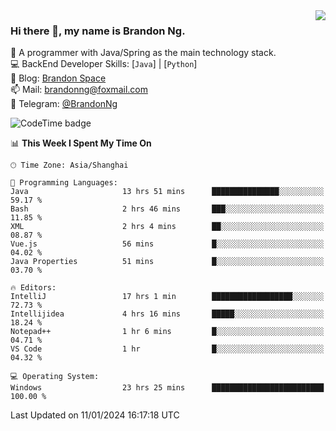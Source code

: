 <img  align="right" src="https://github-readme-stats-brandon0824.vercel.app/api/top-langs/?username=brandon0824&layout=compact">

### Hi there 👋, my name is Brandon Ng.

🌱 A programmer with Java/Spring as the main technology stack.  
💻 BackEnd Developer Skills: [`Java`] | [`Python`]  
📝 Blog: [Brandon Space](https://brandonng.tech)  
📫 Mail: brandonng@foxmail.com  
📰 Telegram: [@BrandonNg](https://t.me/BrandonNg24)  

![CodeTime badge](https://img.shields.io/endpoint?style=flat-square&url=https%3A%2F%2Fapi.codetime.dev%2Fshield%3Fid%3D128%26project%3D%26in%3D604800000)

<!--START_SECTION:waka-->
📊 **This Week I Spent My Time On** 

```text
🕑︎ Time Zone: Asia/Shanghai

💬 Programming Languages: 
Java                     13 hrs 51 mins      ███████████████░░░░░░░░░░   59.17 % 
Bash                     2 hrs 46 mins       ███░░░░░░░░░░░░░░░░░░░░░░   11.85 % 
XML                      2 hrs 4 mins        ██░░░░░░░░░░░░░░░░░░░░░░░   08.87 % 
Vue.js                   56 mins             █░░░░░░░░░░░░░░░░░░░░░░░░   04.02 % 
Java Properties          51 mins             █░░░░░░░░░░░░░░░░░░░░░░░░   03.70 % 

🔥 Editors: 
IntelliJ                 17 hrs 1 min        ██████████████████░░░░░░░   72.73 % 
Intellijidea             4 hrs 16 mins       █████░░░░░░░░░░░░░░░░░░░░   18.24 % 
Notepad++                1 hr 6 mins         █░░░░░░░░░░░░░░░░░░░░░░░░   04.71 % 
VS Code                  1 hr                █░░░░░░░░░░░░░░░░░░░░░░░░   04.32 % 

💻 Operating System: 
Windows                  23 hrs 25 mins      █████████████████████████   100.00 % 
```


 Last Updated on 11/01/2024 16:17:18 UTC
<!--END_SECTION:waka-->
